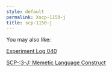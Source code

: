 ```yaml
---
style: default
permalink: Xscp-1150-j
title: scp-1150-j
---
```

You may also like:

[Experiment Log 040](http://scp-wiki.net/experiment-log-040)

[SCP-:3-J: Memetic Language Construct](http://scp-wiki.net/scp-003-j)
